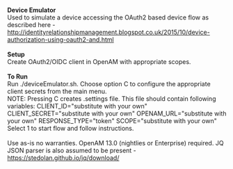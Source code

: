 <b>Device Emulator</b>
<br/>
Used to simulate a device accessing the OAuth2 based device flow as described here - http://identityrelationshipmanagement.blogspot.co.uk/2015/10/device-authorization-using-oauth2-and.html
<br/>
<br/>
<b>Setup</b>
<br/>
Create OAuth2/OIDC client in OpenAM with appropriate scopes.
<br/>
<br/>
<b>To Run</b>
<br/>
Run ./deviceEmulator.sh.  Choose option C to configure the appropriate client secrets from the main menu.
<br/>
NOTE: Pressing C creates .settings file. This file should contain following variables:
CLIENT_ID="substitute with your own"
CLIENT_SECRET="substitute with your own"
OPENAM_URL="substitute with your own"
RESPONSE_TYPE="token"
SCOPE="substitute with your own"
<br/>
Select 1 to start flow and follow instructions.
<br/>
<br/>
Use as-is no warranties.  OpenAM 13.0 (nightlies or Enterprise) required.  JQ JSON parser is also assumed to be present - https://stedolan.github.io/jq/download/
